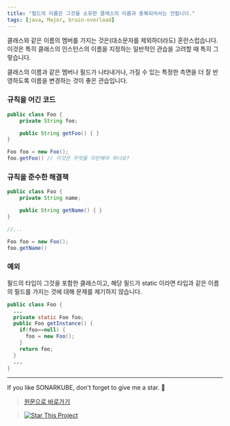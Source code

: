 ```yaml
---
title: "필드의 이름은 그것을 소유한 클래스의 이름과 중복되어서는 안됩니다."
tags: [java, Major, brain-overload]
---
```


클래스와 같은 이름의 멤버를 가지는 것은(대소문자를 제외하더라도) 혼란스럽습니다.
이것은 특히 클래스의 인스턴스의 이름을 지정하는 일반적인 관습을 고려할 때 특히 그렇습니다.

클래스의 이름과 같은 멤버나 필드가 나타내거나, 가질 수 있는 특정한 측면을 더 잘 반영하도록 이름을 변경하는 것이 좋은 관습입니다.

### 규칙을 어긴 코드

```java
public class Foo {
    private String foo;

    public String getFoo() { }
}

Foo foo = new Foo();
foo.getFoo() // 이것은 무엇을 리턴해야 하나요?
```

### 규칙을 준수한 해결책

```java
public class Foo {
    private String name;

    public String getName() { }
}

//...

Foo foo = new Foo();
foo.getName()
```

### 예외

필드의 타입이 그것을 포함한 클래스이고, 해당 필드가 static 이라면 타입과 같은 이름의 필드를 가지는 것에 대해 문제를 제기하지 않습니다.

```java
public class Foo {
  ...
  private static Foo foo;
  public Foo getInstance() {
    if(foo==null) {
      foo = new Foo();
    }
    return foo;
  }
  ...
}
```

---

If you like SONARKUBE, don't forget to give me a star. :star2:

> [원문으로 바로가기](https://rules.sonarsource.com/java/tag/brain-overload/RSPEC-1700)

> [![Star This Project](https://img.shields.io/github/stars/kantabile/sonarkube.svg?label=Stars&style=social)](https://github.com/kantabile/sonarkube)
